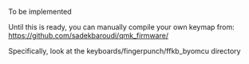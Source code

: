 To be implemented

Until this is ready, you can manually compile your own keymap from:
https://github.com/sadekbaroudi/qmk_firmware/

Specifically, look at the keyboards/fingerpunch/ffkb_byomcu directory